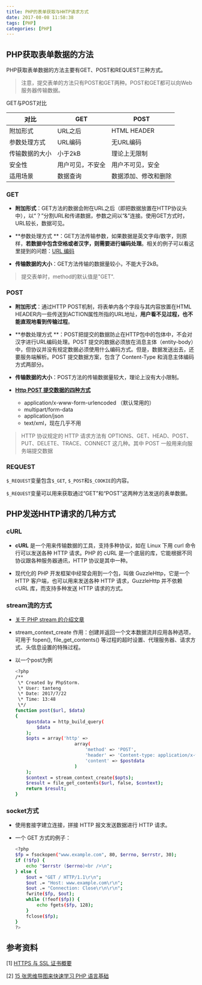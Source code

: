 ```yaml
---
title: PHP的表单获取与HHTP请求方式
date: 2017-08-08 11:58:38
tags: [PHP]
categories: [PHP]
---
```

## PHP获取表单数据的方法

PHP获取表单数据的方法主要有GET、POST和REQUEST三种方式。

> 注意，提交表单的方法只有POST和GET两种。POST和GET都可以向Web服务器传输数据。

GET与POST对比

对比 | GET | POST
---|---|---
附加形式 | URL之后 | HTML HEADER
参数处理方式 | URL编码 | 无URL编码
传输数据的大小 | 小于2kB | 理论上无限制
安全性 | 用户可见，不安全 | 用户不可见，安全
适用场景 | 数据查询 | 数据添加、修改和删除

### GET

- **附加形式**：GET方法的数据会附在URL之后（即把数据放置在HTTP协议头中），以“？”分割URL和传递数据，参数之间以“&”连接。使用GET方式时，URL较长，数据可见。

- **参数处理方式 **：GET方法传输参数，如果数据是英文字母/数字，则原样，**若数据中包含空格或者汉字，则需要进行编码处理**。相关的例子可以看这里提到的问题：[URL 编码](http://twei.site/2018/03/25/URL%E7%BC%96%E7%A0%81/)

- **传输数据的大小**：GET方法传输的数据量较小，不能大于2kB。

> 提交表单时，method的默认值是"GET".

### POST

- **附加形式**：通过HTTP POST机制，将表单内各个字段与其内容放置在HTML HEADER内一些传送到ACTION属性所指的URL地址，**用户看不见过程，也不能直观地看到传输过程**。

- **参数处理方式 **：POST把提交的数据防止在HTTP包中的包体中，不会对汉字进行URL编码处理。POST 提交的数据必须放在消息主体（entity-body）中，但协议并没有规定数据必须使用什么编码方式。但是，数据发送出去，还要服务端解析。POST 提交数据方案，包含了 Content-Type 和消息主体编码方式两部分。

- **传输数据的大小**：POST方法的传输数据量较大，理论上没有大小限制。

- **[Http POST 提交数据的四种方式](https://www.jianshu.com/p/e47abb91465d?utm_campaign=haruki&utm_content=note&utm_medium=reader_share&utm_source=weixin)**
	- application/x-www-form-urlencoded （默认常用的）
	- multipart/form-data
	- application/json
	- text/xml，现在几乎不用
> HTTP 协议规定的 HTTP 请求方法有 OPTIONS、GET、HEAD、POST、PUT、DELETE、TRACE、CONNECT 这几种。其中 POST 一般用来向服务端提交数据

### REQUEST

`$_REQUEST`变量包含`$_GET`, `$_POST`和`$_COOKIE`的内容。

`$_REQUEST`变量可以用来获取通过“GET”和“POST”这两种方法发送的表单数据。


## PHP发送HHTP请求的几种方式

### cURL
- **cURL** 是一个用来传输数据的工具，支持多种协议，如在 Linux 下用 curl 命令行可以发送各种 HTTP 请求。PHP 的 cURL 是一个底层的库，它能根据不同协议跟各种服务器通讯，HTTP 协议是其中一种。

- 现代化的 PHP 开发框架中经常会用到一个包，叫做 GuzzleHttp，它是一个 HTTP 客户端，也可以用来发送各种 HTTP 请求，GuzzleHttp 并不依赖 cURL 库，而支持多种发送 HTTP 请求的方式。


### stream流的方式
- [关于 PHP stream 的介绍文章](https://www.oschina.net/translate/understanding-streams-in-php)
- stream_context_create 作用：创建并返回一个文本数据流并应用各种选项，可用于 fopen(), file_get_contents() 等过程的超时设置、代理服务器、请求方式、头信息设置的特殊过程。
- 以一个post为例

	```sh
	<?php
	/**
	 \* Created by PhpStorm.
	 \* User: tanteng
	 \* Date: 2017/7/22
	 \* Time: 13:48
	 \*/
	function post($url, $data)
	{
	    $postdata = http_build_query(
	        $data
	    );
	    $opts = array('http' =>
	                      array(
	                          'method' => 'POST',
	                          'header' => 'Content-type: application/x-www-form-urlencoded',
	                          'content' => $postdata
	                      )
	    );
	    $context = stream_context_create($opts);
	    $result = file_get_contents($url, false, $context);
	    return $result;
	}
	```

### socket方式

- 使用套接字建立连接，拼接 HTTP 报文发送数据进行 HTTP 请求。

- 一个 GET 方式的例子：

	```sh
	<?php
	$fp = fsockopen("www.example.com", 80, $errno, $errstr, 30);
	if (!$fp) {
	    echo "$errstr ($errno)<br />\n";
	} else {
	    $out = "GET / HTTP/1.1\r\n";
	    $out .= "Host: www.example.com\r\n";
	    $out .= "Connection: Close\r\n\r\n";
	    fwrite($fp, $out);
	    while (!feof($fp)) {
	        echo fgets($fp, 128);
	    }
	    fclose($fp);
	}
	?>
	```

## 参考资料
[1] [HTTPS 与 SSL 证书概要](http://www.runoob.com/w3cnote/https-ssl-intro.html)

[2] [15 张思维导图来快速学习 PHP 语言基础](http://www.runoob.com/w3cnote/15-php-mind-mapping.html)